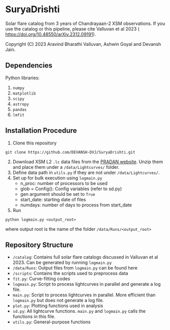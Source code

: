 # SuryaDrishti

Solar flare catalog from 3 years of Chandrayaan-2 XSM observations. If you use the catalog or this pipeline, please cite Valluvan et al 2023 (
https://doi.org/10.48550/arXiv.2312.09191).

Copyright (C) 2023 Aravind Bharathi Valluvan, Ashwin Goyal and Devansh Jain.

## Dependencies

Python libraries:
1. `numpy`
2. `matplotlib`
3. `scipy`
4. `astropy`
5. `pandas`
6. `lmfit`

## Installation Procedure

1. Clone this repository
```
git clone https://github.com/DEVANSH-DVJ/SuryaDrishti.git
```
2. Download XSM L2 `.lc` data files from the [PRADAN website](https://pradan.issdc.gov.in/ch2/). Unzip them and place them under a `/data/Lightcurves/` folder.
3. Define data path in `utils.py` if they are not under `/data/Lightcurves/`.
4. Set up for bulk execution using `logmain.py`
    - n_proc: number of processors to be used
    - glob = Config(): Config variables (refer to sd.py)
    - gen argument should be set to `True`
    - start_date: starting date of files
    - numdays: number of days to process from start_date
5. Run 
```
python logmain.py <output_root>
```
where output root is the name of the folder `/data/Runs/<output_root>`

## Repository Structure

- `/catalog`: Contains full solar flare catalogs discussed in Valluvan et al 2023. Can be generated by running `logmain.py`
- `/data/Runs`: Output files from `logmain.py` can be found here
- `/scripts`: Contains the scripts used to preprocess data
- `fit.py`: Curve-fitting codes
- `logmain.py`: Script to process lightcurves in parallel and generate a log file. 
- `main.py`: Script to process lightcurves in parallel. More efficient than `logmain.py` but does not generate a log file. 
- `plot.py`: Plotting functions used in analysis
- `sd.py`: All lightcurve functions. `main.py` and `logmain.py` calls the functions in this file.
- `utils.py`: General-purpose functions
